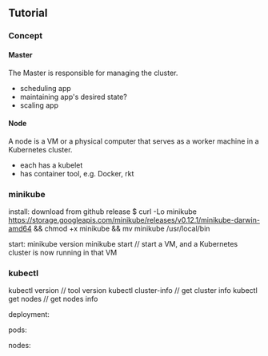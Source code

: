 ## Tutorial

### Concept

#### Master

The Master is responsible for managing the cluster.
- scheduling app
- maintaining app's desired state?
- scaling app

#### Node

A node is a VM or a physical computer that serves as a worker machine in a Kubernetes cluster.
- each has a kubelet
- has container tool, e.g. Docker, rkt


### minikube

install:
download from github release
$ curl -Lo minikube https://storage.googleapis.com/minikube/releases/v0.12.1/minikube-darwin-amd64 && chmod +x minikube && mv minikube /usr/local/bin

start:
minikube version
minikube start // start a VM, and a Kubernetes cluster is now running in that VM

### kubectl

kubectl version // tool version
kubectl cluster-info // get cluster info
kubectl get nodes // get nodes info

deployment:

pods:

nodes:




